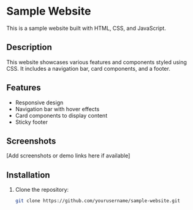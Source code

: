 # Sample Website

This is a sample website built with HTML, CSS, and JavaScript.

## Description

This website showcases various features and components styled using CSS. It includes a navigation bar, card components, and a footer.

## Features

- Responsive design
- Navigation bar with hover effects
- Card components to display content
- Sticky footer

## Screenshots

[Add screenshots or demo links here if available]

## Installation

1. Clone the repository:

   ```bash
   git clone https://github.com/yourusername/sample-website.git
